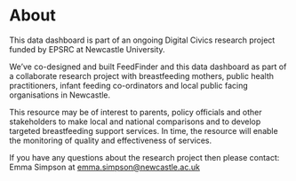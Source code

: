 # About

This data dashboard is part of an ongoing Digital Civics research project funded by EPSRC at Newcastle University.


We’ve co-designed and built FeedFinder and this data dashboard as part of a collaborate research project with breastfeeding mothers, public health practitioners, infant feeding co-ordinators and local public facing organisations in Newcastle. 


This resource may be of interest to parents, policy officials and other stakeholders to make local and national comparisons and to develop targeted breastfeeding support services. In time, the resource will enable the monitoring of quality and effectiveness of services.


If you have any questions about the research project then please contact:
Emma Simpson at emma.simpson@newcastle.ac.uk

